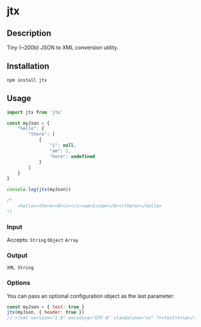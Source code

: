 # jtx

## Description

Tiny (~200b) JSON to XML conversion utility.

## Installation

`npm install jtx`

## Usage

```js
import jtx from 'jtx'

const myJson = {
    "hello": {
        "there": [
            {
                "i": null,
                "am": 1,
                "here": undefined
            }
        ]
    }
}

console.log(jtx(myJson))

/*
    <hello><there><0><i></i><am>1</am></0></there></hello>
*/
```

### Input

Accepts:
`String`
`Object`
`Array`

### Output

`XML String`

### Options

You can pass an optional configuration object as the last parameter:

```js
const myJson = { test: true }
jtx(myJson, { header: true })
// <?xml version="1.0" encoding="UTF-8" standalone="no" ?><test>true</test>
```
